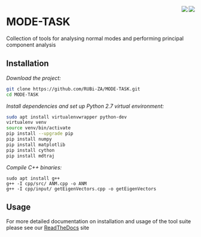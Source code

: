 <img src="https://api.travis-ci.org/RUBi-ZA/MODE-TASK.svg?branch=master" align="right"><img src="https://media.readthedocs.org/static/projects/badges/passing.svg" align="right">

# MODE-TASK

Collection of tools for analysing normal modes and performing principal component analysis

## Installation

*Download the project:*
```bash
git clone https://github.com/RUBi-ZA/MODE-TASK.git
cd MODE-TASK
```
*Install dependencies and set up Python 2.7 virtual environment:*
```bash
sudo apt install virtualenvwrapper python-dev 
virtualenv venv
source venv/bin/activate
pip install --upgrade pip
pip install numpy
pip install matplotlib
pip install cython
pip install mdtraj
```
*Compile C++ binaries:*
```
sudo apt install g++
g++ -I cpp/src/ ANM.cpp -o ANM
g++ -I cpp/input/ getEigenVectors.cpp -o getEigenVectors

```

## Usage

For more detailed documentation on installation and usage of the tool suite please see our [ReadTheDocs](http://mode-task.readthedocs.io/en/latest/index.html) site

